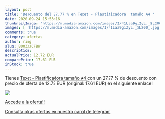 ```yaml
---
layout: post
title: 'Descuento del 27.77 % en Texet - Plastificadora  tamaño A4 '
date: 2020-09-24 15:53:16
thumbnailImage: 'https://m.media-amazon.com/images/I/41Laa9giZyL._SL200_.jpg'
images: [ 'https://m.media-amazon.com/images/I/41Laa9giZyL._SL200_.jpg' ]
comments: true
category: ofertas
author: ring
slug: B003XJCFBW
description:
actualPrice: 12.72 EUR
comparePrice: 17.61 EUR
inStock: true
---
```


Tienes [Texet - Plastificadora  tamaño A4 ](https://www.amazon.com/dp/B003XJCFBW/?tag=redken08-20) con un 27.77 % de descuento con precio de oferta de 12.72 EUR (original: 17.61 EUR) en el siguiente enlace!

[![](https://m.media-amazon.com/images/I/41Laa9giZyL._SL200_.jpg)](https://www.amazon.com/dp/B003XJCFBW/?tag=redken08-20)

[Accede a la oferta!!](https://www.amazon.com/dp/B003XJCFBW/?tag=redken08-20)

[Consulta otras ofertas en nuestro canal de telegram](https://t.me/s/ofertas25)
